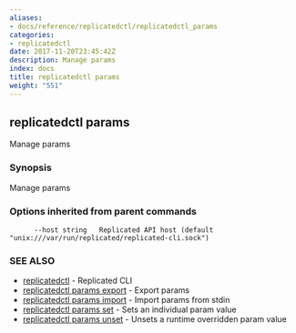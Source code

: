 ```yaml
---
aliases:
- docs/reference/replicatedctl/replicatedctl_params
categories:
- replicatedctl
date: 2017-11-20T23:45:42Z
description: Manage params
index: docs
title: replicatedctl params
weight: "551"
---
```


## replicatedctl params

Manage params

### Synopsis


Manage params

### Options inherited from parent commands

```
      --host string   Replicated API host (default "unix:///var/run/replicated/replicated-cli.sock")
```

### SEE ALSO
* [replicatedctl](/api/replicatedctl/)	 - Replicated CLI
* [replicatedctl params export](/api/replicatedctl/replicatedctl_params_export/)	 - Export params
* [replicatedctl params import](/api/replicatedctl/replicatedctl_params_import/)	 - Import params from stdin
* [replicatedctl params set](/api/replicatedctl/replicatedctl_params_set/)	 - Sets an individual param value
* [replicatedctl params unset](/api/replicatedctl/replicatedctl_params_unset/)	 - Unsets a runtime overridden param value

